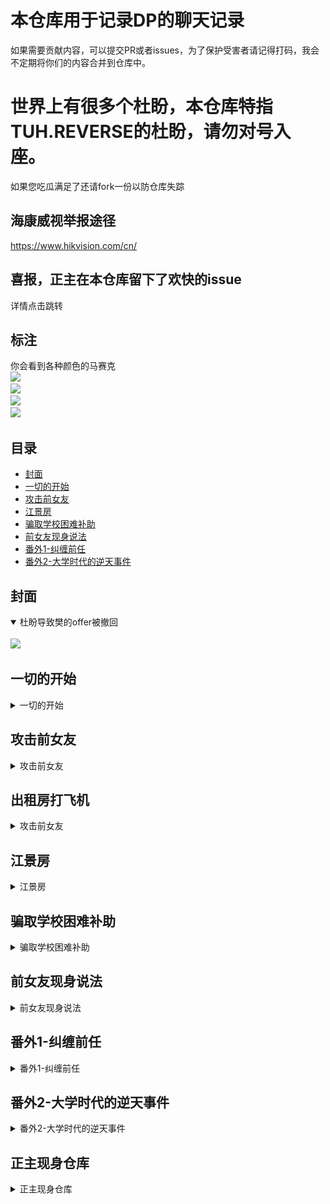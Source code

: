 # 本仓库用于记录DP的聊天记录 

如果需要贡献内容，可以提交PR或者issues，为了保护受害者请记得打码，我会不定期将你们的内容合并到仓库中。

# 世界上有很多个杜盼，本仓库特指TUH.REVERSE的杜盼，请勿对号入座。

如果您吃瓜满足了还请fork一份以防仓库失踪

## 海康威视举报途径
https://www.hikvision.com/cn/

## 喜报，正主在本仓库留下了欢快的issue
详情点击跳转

## 标注
你会看到各种颜色的马赛克<br/>
![](https://img.shields.io/badge/蓝&nbsp;&nbsp;&nbsp;色-群友-2577ff)<br/>
![](https://img.shields.io/badge/淡蓝色-群友-00a3e8)<br/>
![](https://img.shields.io/badge/淡紫色-前任-c7bfe6)<br/>
![](https://img.shields.io/badge/橙&nbsp;&nbsp;&nbsp;色-现任-ff7f26)<br/>

## 目录
- [封面](#封面)<br/>
- [一切的开始](#一切的开始)<br/>
- [攻击前女友](#攻击前女友)<br/>
- [江景房](#江景房)<br/>
- [骗取学校困难补助](#骗取学校困难补助)<br/>
- [前女友现身说法](#前女友现身说法)<br/>
- [番外1-纠缠前任](#番外1-纠缠前任)<br/>
- [番外2-大学时代的逆天事件](#番外2-大学时代的逆天事件)<br/>
## 封面
<details open> 
<summary>杜盼导致樊的offer被撤回</summary>
<br/>
<img src="杜盼导致樊的offer被撤回.png" width="300">
<br/>
</details>

## 一切的开始
<details> 
<summary>一切的开始</summary>
<br/>
<img src="01一切的开始/一切的开始-1.jpg" width="300">
<br/>
<img src="01一切的开始/一切的开始-2.jpg" width="300">
<br/>
</details>

## 攻击前女友
<details> 
<summary>攻击前女友</summary>
<br/>
<img src="02攻击前女友/01.jpg" width="300">
<br/>
<img src="02攻击前女友/02.jpg" width="300">
<br/>
<img src="02攻击前女友/03花了30万.jpg" width="300">
<br/>
<img src="02攻击前女友/04阶段性认怂.jpg" width="300">
<br/>
</details>

## 出租房打飞机
<details> 
<summary>攻击前女友</summary>
<br/>
<img src="03出租房打飞机/01杜盼发起复仇.jpg" width="300">
<br/>
<img src="03出租房打飞机/02带薪复仇.jpg" width="300">
<br/>
<img src="03出租房打飞机/03我一一回复.jpg" width="300">
<br/>
<img src="03出租房打飞机/04分手后还在群里发前女友照片.jpg" width="300">
<br/>
</details>

## 江景房
<details> 
<summary>江景房</summary>
<br/>
<img src="04江景房/01杜盼永远相信爱，相信善良，相信对未来最淳朴的乐观.jpg" width="300">
<br/>
<img src="04江景房/02一线CBD江景房.jpg" width="300">
<br/>
</details>

## 骗取学校困难补助
<details> 
<summary>骗取学校困难补助</summary>
<br/>
<img src="05骗取学校困难补助/01杜盼承认大学生活费2499起步.jpg" width="300">
<br/>
<img src="05骗取学校困难补助/02但是杜盼同学指出他领了大学困难补助.jpg" width="300">
<br/>
<img src="05骗取学校困难补助/03没本事又嫉妒.jpg" width="300">
<br/>
<img src="05骗取学校困难补助/04杜盼退群.jpg" width="300">
<br/>
</details>

## 前女友现身说法
<details> 
<summary>前女友现身说法</summary>
<br/>
<img src="06前女友现身说法/01.jpg" width="300">
<br/>
<img src="06前女友现身说法/02等你经济宽裕了.jpg" width="300">
<br/>
<img src="06前女友现身说法/03把现任的八项传染病报告发给前女友.jpg" width="300">
<br/>
</details>

## 番外1-纠缠前任
<details> 
<summary>番外1-纠缠前任</summary>
<br/>
<img src="07番外1-纠缠前任/01半夜用现女友手机打前任20多个电话.jpg" width="300">
<br/>
<img src="07番外1-纠缠前任/02她想你了.jpg">
<br/>
<img src="07番外1-纠缠前任/03和现任分手-但实际上截止发稿日还没分.jpg" width="300">
<br/>
<img src="07番外1-纠缠前任/04我等下会报警.png">
<br/>
<img src="07番外1-纠缠前任/05杜盼的小作文.jpg" width="300">
<br/>
</details>

## 番外2-大学时代的逆天事件
<details> 
<summary>番外2-大学时代的逆天事件</summary>
<br/>
<img src="08番外2-大学时代的逆天事件/01-2019年3月17日表白墙.png" width="300">
<br/>
<img src="08番外2-大学时代的逆天事件/02那个学姐，我想知道你的名字.png" width="300">
<br/>
<img src="08番外2-大学时代的逆天事件/03骚扰他人女友被曝光.jpg" width="300">
</details>

## 正主现身仓库
<details> 
<summary>正主现身仓库</summary>
<br/>
<img src="09正主现身仓库/01正主issues小作文.png">
<br/>
<img src="09正主现身仓库/02疑似正主第二个小号.png">
<br/>
<img src="09正主现身仓库/03账号1注册时间.png">
<br/>
<img src="09正主现身仓库/04账号2注册时间.png">
</details>





